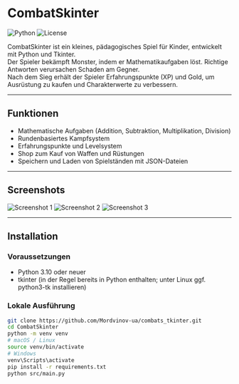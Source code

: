 # CombatSkinter

![Python](https://img.shields.io/badge/python-3.10%2B-blue)
![License](https://img.shields.io/badge/license-MIT-green)

CombatSkinter ist ein kleines, pädagogisches Spiel für Kinder, entwickelt mit Python und Tkinter.  
Der Spieler bekämpft Monster, indem er Mathematikaufgaben löst. Richtige Antworten verursachen Schaden am Gegner.  
Nach dem Sieg erhält der Spieler Erfahrungspunkte (XP) und Gold, um Ausrüstung zu kaufen und Charakterwerte zu verbessern.

---

## Funktionen
- Mathematische Aufgaben (Addition, Subtraktion, Multiplikation, Division)
- Rundenbasiertes Kampfsystem
- Erfahrungspunkte und Levelsystem
- Shop zum Kauf von Waffen und Rüstungen
- Speichern und Laden von Spielständen mit JSON-Dateien

---

## Screenshots
![Screenshot 1](assets/screenshot1.png)
![Screenshot 2](assets/screenshot2.png)
![Screenshot 3](assets/screenshot3.png)

---

## Installation

### Voraussetzungen
- Python 3.10 oder neuer
- tkinter (in der Regel bereits in Python enthalten; unter Linux ggf. python3-tk installieren)

### Lokale Ausführung
```bash
git clone https://github.com/Mordvinov-ua/combats_tkinter.git
cd CombatSkinter
python -m venv venv
# macOS / Linux
source venv/bin/activate
# Windows
venv\Scripts\activate
pip install -r requirements.txt
python src/main.py

